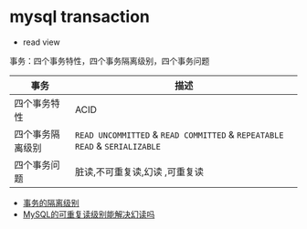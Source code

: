 # mysql transaction

- read view

事务：四个事务特性，四个事务隔离级别，四个事务问题

| 事务             | 描述                                                                       |
| ---------------- | -------------------------------------------------------------------------- |
| 四个事务特性     | ACID                                                                     |
| 四个事务隔离级别 | `READ UNCOMMITTED` & `READ COMMITTED` & `REPEATABLE READ` & `SERIALIZABLE` |
| 四个事务问题     | 脏读,不可重复读,幻读 ,可重复读                                             |

- [事务的隔离级别](https://www.cnblogs.com/digdeep/p/4968453.html)
- [MySQL的可重复读级别能解决幻读吗](https://www.cnblogs.com/liyus/p/10556563.html)
